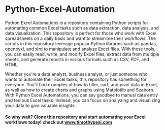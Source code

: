 # Python-Excel-Automation

Python Excel Automations is a repository containing Python scripts for automating common Excel tasks such as data extraction, data analysis, and data visualization. This repository is perfect for those who work with Excel spreadsheets on a daily basis and want to streamline their workflows.  The scripts in this repository leverage popular Python libraries such as pandas, openpyxl, and xlrd to manipulate and analyze Excel files. With these tools, you can easily read, write, and modify Excel files, extract data from multiple sheets, and generate reports in various formats such as CSV, PDF, and HTML.  

Whether you're a data analyst, business analyst, or just someone who wants to automate their Excel tasks, this repository has something for everyone. You'll find examples of how to filter, sort, and pivot data in Excel, as well as how to create charts and graphs using Matplotlib and Seaborn.  With Python Excel Automations, you can say goodbye to manual data entry and tedious Excel tasks. Instead, you can focus on analyzing and visualizing your data to gain valuable insights. 

#### So why wait? Clone this repository and start automating your Excel workflows today!  check out www.timothypesi.com
